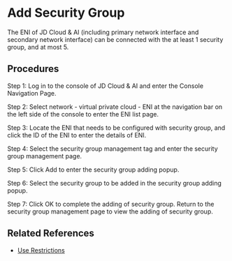 # Add Security Group

The ENI of JD Cloud & AI (including primary network interface and secondary network interface) can be connected with the at least 1 security group, and at most 5.

## Procedures
Step 1: Log in to the console of JD Cloud & AI and enter the Console Navigation Page.

Step 2: Select network - virtual private cloud - ENI at the navigation bar on the left side of the console to enter the ENI list page.

Step 3: Locate the ENI that needs to be configured with security group, and click the ID of the ENI to enter the details of ENI.

Step 4: Select the security group management tag and enter the security group management page.

Step 5: Click Add to enter the security group adding popup.

Step 6: Select the security group to be added in the security group adding popup.

Step 7: Click OK to complete the adding of security group. Return to the security group management page to view the adding of security group.

## Related References

- [Use Restrictions](../../Introduction/Restrictions.md)
